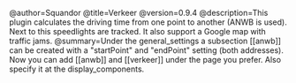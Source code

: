 @author=Squandor
@title=Verkeer
@version=0.9.4
@description=This plugin calculates the driving time from one point to another (ANWB is used). Next to this speedlights are tracked. It also support a Google map with traffic jams.
@summary=Under the general_settings a subsection [[anwb]] can be created with a "startPoint" and "endPoint" setting (both addresses). Now you can add [[anwb]] and [[verkeer]] under the page you prefer. Also specify it at the display_components.
